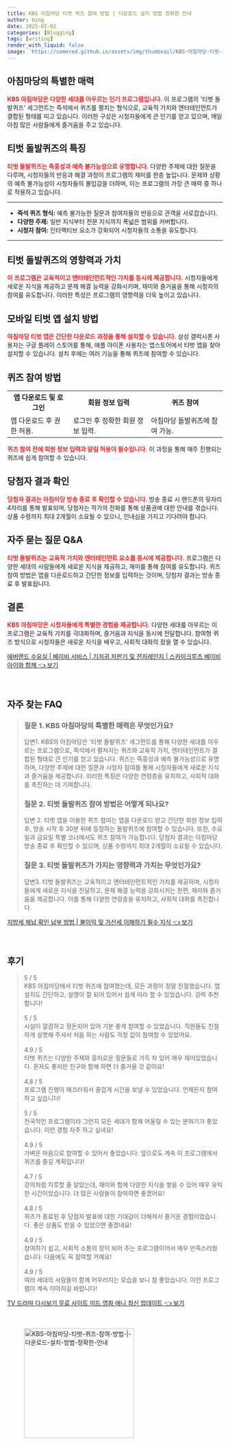 ```yaml
---
title: KBS 아침마당 티벗 퀴즈 참여 방법 | 다운로드 설치 방법 정확한 안내
author: bing
date: 2025-02-02
categories: [Blogging]
tags: [writing]
render_with_liquid: false
image: 'https://somered.github.io/assets/img/thumbnail/KBS-아침마당-티벗-퀴즈-참여-방법-|-다운로드-설치-방법-정확한-안내.webp'
---
```



<h2 id='아침마당_특징'>아침마당의 특별한 매력</h2>

<p><b><span style="color: #ee2323;">KBS 아침마당은 다양한 세대를 아우르는 인기 프로그램입니다.</span></b> 이 프로그램의 '티벗 돌발퀴즈' 세그먼트는 즉석에서 퀴즈를 펼치는 형식으로, 교육적 가치와 엔터테인먼트가 결합된 형태를 띠고 있습니다. 이러한 구성은 시청자들에게 큰 인기를 얻고 있으며, 매일 아침 많은 사람들에게 즐거움을 주고 있습니다.</p>

<h2 id='티벗_돌발퀴즈의_특징'>티벗 돌발퀴즈의 특징</h2>

<p><b><span style="color: #ee2323;">티벗 돌발퀴즈는 즉흥성과 예측 불가능성으로 유명합니다.</span></b> 다양한 주제에 대한 질문을 다루며, 시청자들의 반응과 해결 과정이 프로그램의 재미를 한층 높입니다. 문제와 상황의 예측 불가능성이 시청자들의 몰입감을 더하며, 이는 프로그램의 가장 큰 매력 중 하나로 작용하고 있습니다.</p>

<hr />

<ul>
    <li><b>즉석 퀴즈 형식:</b> 예측 불가능한 질문과 참여자들의 반응으로 관객을 사로잡습니다.</li>
    <li><b>다양한 주제:</b> 일반 지식부터 전문 지식까지 폭넓은 범위를 커버합니다.</li>
    <li><b>시청자 참여:</b> 인터랙티브 요소가 강화되어 시청자들의 소통을 유도합니다.</li>
</ul>

<hr />

<h2 id='영향력과_가치'>티벗 돌발퀴즈의 영향력과 가치</h2>

<p><b><span style="color: #ee2323;">이 프로그램은 교육적이고 엔터테인먼트적인 가치를 동시에 제공합니다.</span></b> 시청자들에게 새로운 지식을 제공하고 문제 해결 능력을 강화시키며, 재미와 즐거움을 통해 시청자의 참여를 유도합니다. 이러한 특성은 프로그램의 영향력을 더욱 높이고 있습니다.</p>

<h2 id='모바일_티벗_앱_설치'>모바일 티벗 앱 설치 방법</h2>

<p><b><span style="color: #ee2323;">아침마당 티벗 앱은 간단한 다운로드 과정을 통해 설치할 수 있습니다.</span></b> 삼성 갤럭시폰 사용자는 구글 플레이 스토어를 통해, 애플 아이폰 사용자는 앱스토어에서 티벗 앱을 찾아 설치할 수 있습니다. 설치 후에는 여러 기능을 통해 퀴즈에 참여할 수 있습니다.</p>

<h2 id='퀴즈_참여_방법'>퀴즈 참여 방법</h2>

<table>
    <tr>
        <td style="text-align: center; height: 17px;"><b>앱 다운로드 및 로그인</b></td>
        <td style="text-align: center; height: 17px;"><b>회원 정보 입력</b></td>
        <td style="text-align: center; height: 17px;"><b>퀴즈 참여</b></td>
    </tr>
    <tr>
        <td>앱 다운로드 후 권한 허용.</td>
        <td>로그인 후 정확한 회원 정보 입력.</td>
        <td>아침마당 돌발퀴즈에 참여 가능.</td>
    </tr>
</table>

<p><b><span style="color: #ee2323;">퀴즈 참여 전에 회원 정보 입력과 알림 허용이 필수입니다.</span></b> 이 과정을 통해 매주 진행되는 퀴즈에 쉽게 참여할 수 있습니다.</p>

<h2 id='당첨자_결과 확인'>당첨자 결과 확인</h2>

<p><b><span style="color: #ee2323;">당첨자 결과는 아침마당 방송 종료 후 확인할 수 있습니다.</span></b> 방송 종료 시 핸드폰의 뒷자리 4자리를 통해 발표되며, 당첨자는 작가의 전화를 통해 상품권에 대한 안내를 겪습니다. 상품 수령까지 최대 2개월이 소요될 수 있으니, 인내심을 가지고 기다려야 합니다.</p>

<h2 id='자주_묻는_질문'>자주 묻는 질문 Q&A</h2>

<p><b><span style="color: #ee2323;">티벗 돌발퀴즈는 교육적 가치와 엔터테인먼트 요소를 동시에 제공합니다.</span></b> 프로그램은 다양한 세대의 사람들에게 새로운 지식을 제공하고, 재미를 통해 참여를 유도합니다. 퀴즈 참여 방법은 앱을 다운로드하고 간단한 정보를 입력하는 것이며, 당첨자 결과는 방송 종료 후 발표됩니다.</p>

<h2 id='결론'>결론</h2>

<p><b><span style="color: #ee2323;">KBS 아침마당은 시청자들에게 특별한 경험을 제공합니다.</span></b> 다양한 세대를 아우르는 이 프로그램은 교육적 가치를 극대화하며, 즐거움과 지식을 동시에 전달합니다. 참여형 퀴즈 방식으로 시청자들은 새로운 지식을 배우고, 사회적 대화의 장을 열 수 있습니다.</p>


<p><a class="click-button" title="에버랜드 수유실 | 베이비 서비스 | 기저귀 자판기 및 전자레인지 | 스카이크루즈 베이비 아이와 함께" href="https://somered.github.io/posts/%EC%97%90%EB%B2%84%EB%9E%9C%EB%93%9C-%EC%88%98%EC%9C%A0%EC%8B%A4-%EB%B2%A0%EC%9D%B4%EB%B9%84-%EC%84%9C%EB%B9%84%EC%8A%A4-%EA%B8%B0%EC%A0%80%EA%B7%80-%EC%9E%90%ED%8C%90%EA%B8%B0-%EB%B0%8F-%EC%A0%84%EC%9E%90%EB%A0%88%EC%9D%B8%EC%A7%80-%EC%8A%A4%EC%B9%B4%EC%9D%B4%ED%81%AC%EB%A3%A8%EC%A6%88-%EB%B2%A0%EC%9D%B4%EB%B9%84-%EC%95%84%EC%9D%B4%EC%99%80-%ED%95%A8%EA%BB%98/" rel="dofollow">에버랜드 수유실 | 베이비 서비스 | 기저귀 자판기 및 전자레인지 | 스카이크루즈 베이비 아이와 함께 👈 보기</a></p><br>
<h2 id='자주_찾는_FAQ'>자주 찾는 FAQ</h2>
<div itemscope="" itemtype="https://schema.org/FAQPage"> 
<blockquote> 
<div itemscope="" itemprop="mainEntity" itemtype="https://schema.org/Question"> 
<h3 itemprop="name">질문 1. KBS 아침마당의 특별한 매력은 무엇인가요?</h3> 
<div itemscope="" itemprop="acceptedAnswer" itemtype="https://schema.org/Answer"> 
<span itemprop="text"> 
<p>답변1. KBS의 아침마당은 '티벗 돌발퀴즈' 세그먼트를 통해 다양한 세대를 아우르는 프로그램으로, 즉석에서 펼쳐지는 퀴즈와 교육적 가치, 엔터테인먼트가 결합된 형태로 큰 인기를 얻고 있습니다. 퀴즈는 즉흥성과 예측 불가능성으로 유명하며, 다양한 주제에 대한 질문과 시청자 참여를 통해 시청자들에게 새로운 지식과 즐거움을 제공합니다. 이러한 특징은 다양한 연령층을 유치하고, 사회적 대화를 촉진하는 데 기여합니다.</p> 
</span> 
</div> 
</div> 
<div itemscope="" itemprop="mainEntity" itemtype="https://schema.org/Question"> 
<h3 itemprop="name">질문 2. 티벗 돌발퀴즈 참여 방법은 어떻게 되나요?</h3> 
<div itemscope="" itemprop="acceptedAnswer" itemtype="https://schema.org/Answer"> 
<span itemprop="text"> 
<p>답변 2. 티벗 앱을 이용한 퀴즈 참여는 앱을 다운로드 받고 간단한 회원 정보 입력 후, 방송 시작 후 30분 뒤에 등장하는 돌발퀴즈에 참여할 수 있습니다. 또한, 수요일과 금요일 특별 코너에서도 퀴즈 참여가 가능합니다. 당첨자 결과는 아침마당 방송 종료 후 확인할 수 있으며, 상품 수령까지 최대 2개월이 소요될 수 있습니다.</p> 
</span> 
</div> 
</div> 
<div itemscope="" itemprop="mainEntity" itemtype="https://schema.org/Question"> 
<h3 itemprop="name">질문 3. 티벗 돌발퀴즈가 가지는 영향력과 가치는 무엇인가요?</h3> 
<div itemscope="" itemprop="acceptedAnswer" itemtype="https://schema.org/Answer"> 
<span itemprop="text"> 
<p>답변3. 티벗 돌발퀴즈는 교육적이고 엔터테인먼트적인 가치를 제공하며, 시청자들에게 새로운 지식을 전달하고, 문제 해결 능력을 강화시키는 한편, 재미와 즐거움을 제공합니다. 이를 통해 다양한 연령층을 유치하고, 사회적 대화를 촉진합니다.</p> 
</span> 
</div> 
</div> 
</blockquote> 
</div>
<p><a class="click-button" title="지방세 체납 확인 납부 방법 | 불이익 및 가산세 이해하기 필수 지식" href="https://somered.github.io/posts/%EC%A7%80%EB%B0%A9%EC%84%B8-%EC%B2%B4%EB%82%A9-%ED%99%95%EC%9D%B8-%EB%82%A9%EB%B6%80-%EB%B0%A9%EB%B2%95-%EB%B6%88%EC%9D%B4%EC%9D%B5-%EB%B0%8F-%EA%B0%80%EC%82%B0%EC%84%B8-%EC%9D%B4%ED%95%B4%ED%95%98%EA%B8%B0-%ED%95%84%EC%88%98-%EC%A7%80%EC%8B%9D/" rel="dofollow">지방세 체납 확인 납부 방법 | 불이익 및 가산세 이해하기 필수 지식 👈 보기</a></p><br>
<h2 id='후기'>후기</h2>
<div itemscope itemtype="https://schema.org/Product">
  <blockquote>
  <div itemprop="review" itemscope itemtype="https://schema.org/Review">
      <div itemprop="reviewRating" itemscope itemtype="https://schema.org/Rating"> <span itemprop="ratingValue">5</span> / <span itemprop="bestRating">5</span> </div>
      <span itemprop="reviewBody">KBS 아침마당에서 티벗 퀴즈에 참여했는데, 모든 과정이 정말 친절했습니다. 앱 설치도 간단하고, 설명이 잘 되어 있어서 쉽게 따라 할 수 있었습니다. 강력 추천합니다!</span>
  </div>
  <br>
  <div itemprop="review" itemscope itemtype="https://schema.org/Review">
      <div itemprop="reviewRating" itemscope itemtype="https://schema.org/Rating"> <span itemprop="ratingValue">5</span> / <span itemprop="bestRating">5</span> </div>
      <span itemprop="reviewBody">시설이 깔끔하고 정돈되어 있어 기분 좋게 참여할 수 있었습니다. 직원들도 친절하게 설명해 주셔서 처음 하는 사람도 걱정 없이 참여할 수 있었어요.</span>
  </div>
  <br>
  <div itemprop="review" itemscope itemtype="https://schema.org/Review">
      <div itemprop="reviewRating" itemscope itemtype="https://schema.org/Rating"> <span itemprop="ratingValue">4.9</span> / <span itemprop="bestRating">5</span> </div>
      <span itemprop="reviewBody">티벗 퀴즈는 다양한 주제와 흥미로운 질문들로 가득 차 있어 매우 재미있었습니다. 혼자도 좋지만 친구와 함께 하면 더 즐거울 것 같아요!</span>
  </div>
  <br>
  <div itemprop="review" itemscope itemtype="https://schema.org/Review">
      <div itemprop="reviewRating" itemscope itemtype="https://schema.org/Rating"> <span itemprop="ratingValue">4.8</span> / <span itemprop="bestRating">5</span> </div>
      <span itemprop="reviewBody">프로그램 진행이 매끄러워서 즐겁게 시간을 보낼 수 있었습니다. 언제든지 참여하고 싶습니다!</span>
  </div>
  <br>
  <div itemprop="review" itemscope itemtype="https://schema.org/Review">
      <div itemprop="reviewRating" itemscope itemtype="https://schema.org/Rating"> <span itemprop="ratingValue">5</span> / <span itemprop="bestRating">5</span> </div>
      <span itemprop="reviewBody">전국적인 프로그램이라 그런지 모든 세대가 함께 어울릴 수 있는 분위기가 좋았습니다. 이런 경험 자주 하고 싶네요!</span>
  </div>
  <br>
  <div itemprop="review" itemscope itemtype="https://schema.org/Review">
      <div itemprop="reviewRating" itemscope itemtype="https://schema.org/Rating"> <span itemprop="ratingValue">4.9</span> / <span itemprop="bestRating">5</span> </div>
      <span itemprop="reviewBody">가벼운 마음으로 참여할 수 있어서 좋았습니다. 앞으로도 계속 이 프로그램에서 퀴즈를 즐길 계획입니다!</span>
  </div>
  <br>
  <div itemprop="review" itemscope itemtype="https://schema.org/Review">
      <div itemprop="reviewRating" itemscope itemtype="https://schema.org/Rating"> <span itemprop="ratingValue">4.7</span> / <span itemprop="bestRating">5</span> </div>
      <span itemprop="reviewBody">강의처럼 지루할 줄 알았는데, 재미와 함께 다양한 지식을 쌓을 수 있어 매우 유익한 시간이었습니다. 더 많은 사람들이 참여하면 좋겠어요!</span>
  </div>
  <br>
  <div itemprop="review" itemscope itemtype="https://schema.org/Review">
      <div itemprop="reviewRating" itemscope itemtype="https://schema.org/Rating"> <span itemprop="ratingValue">4.8</span> / <span itemprop="bestRating">5</span> </div>
      <span itemprop="reviewBody">퀴즈가 종료된 후 당첨자 발표에 대한 기대감이 더해져서 즐거운 경험이었습니다. 좋은 상품도 받을 수 있었으면 좋겠네요!</span>
  </div>
  <br>
  <div itemprop="review" itemscope itemtype="https://schema.org/Review">
      <div itemprop="reviewRating" itemscope itemtype="https://schema.org/Rating"> <span itemprop="ratingValue">4.9</span> / <span itemprop="bestRating">5</span> </div>
      <span itemprop="reviewBody">참여하기 쉽고, 사회적 소통의 장이 되어 주는 프로그램이어서 매우 만족스러웠습니다. 다음에도 꼭 참여할 거예요!</span>
  </div>
  <br>
  <div itemprop="review" itemscope itemtype="https://schema.org/Review">
      <div itemprop="reviewRating" itemscope itemtype="https://schema.org/Rating"> <span itemprop="ratingValue">4.9</span> / <span itemprop="bestRating">5</span> </div>
      <span itemprop="reviewBody">여러 세대의 사람들이 함께 어우러지는 모습을 보니 참 좋았습니다. 이런 프로그램이 계속 이어지길 바랍니다!</span>
  </div>
  </blockquote>
</div>
<p><a class="click-button" title="TV 드라마 다시보기 무료 사이트 미드 영화 애니 최신 업데이트" href="https://somered.github.io/posts/TV-%EB%93%9C%EB%9D%BC%EB%A7%88-%EB%8B%A4%EC%8B%9C%EB%B3%B4%EA%B8%B0-%EB%AC%B4%EB%A3%8C-%EC%82%AC%EC%9D%B4%ED%8A%B8-%EB%AF%B8%EB%93%9C-%EC%98%81%ED%99%94-%EC%95%A0%EB%8B%88-%EC%B5%9C%EC%8B%A0-%EC%97%85%EB%8D%B0%EC%9D%B4%ED%8A%B8/" rel="dofollow">TV 드라마 다시보기 무료 사이트 미드 영화 애니 최신 업데이트 👈 보기</a></p><br>
<figure class="image"><img src="https://somered.github.io/assets/img/thumbnail/KBS-아침마당-티벗-퀴즈-참여-방법-|-다운로드-설치-방법-정확한-안내.webp" alt="KBS-아침마당-티벗-퀴즈-참여-방법-|-다운로드-설치-방법-정확한-안내" width="256" height="256"></figure>